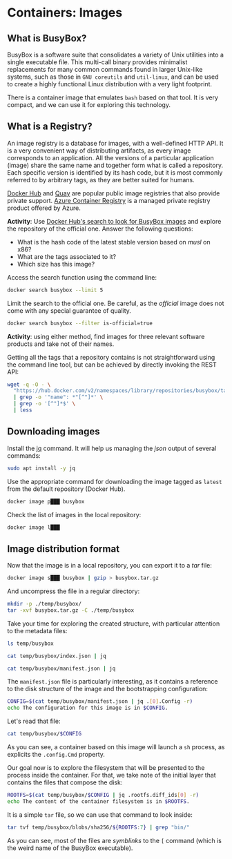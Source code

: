 # Containers: Images

## What is BusyBox?

BusyBox is a software suite that consolidates a variety of Unix utilities into a single executable file. This multi-call binary provides minimalist replacements for many common commands found in larger Unix-like systems, such as those in `GNU coreutils` and `util-linux`, and can be used to create a highly functional Linux distribution with a very light footprint.

There is a container image that emulates `bash` based on that tool. It is very compact, and we can use it for exploring this technology.

## What is a Registry?

An image registry is a database for images, with a well-defined HTTP API. It is a very convenient way of distributing artifacts, as every image corresponds to an application. All the versions of a particular application (image) share the same name and together form what is called a repository. Each specific version is identified by its hash code, but it is most commonly referred to by arbitrary tags, as they are better suited for humans.

[Docker Hub](https://hub.docker.com/) and [Quay](https://quay.io) are popular public image registries that also provide private support. [Azure Container Registry](https://azure.microsoft.com/es-es/products/container-registry) is a managed private registry product offered by Azure.


**Activity**: Use [Docker Hub's search to look for BusyBox images](https://hub.docker.com/search?q=busybox) and explore the repository of the official one. Answer the following questions:

* What is the hash code of the latest stable version based on *musl* on x86?
* What are the tags associated to it?
* Which size has this image?

Access the search function using the command line:

```bash
docker search busybox --limit 5
```

Limit the search to the official one. Be careful, as the *official* image does not come with any special guarantee of quality.

```bash
docker search busybox --filter is-official=true
```

**Activity**: using either method, find images for three relevant software products and take
not of their names.

Getting all the tags that a repository contains is not straightforward using the command line tool, but can be achieved by directly invoking the REST API:

```bash
wget -q -O - \
  "https://hub.docker.com/v2/namespaces/library/repositories/busybox/tags?page_size=100" \
  | grep -o '"name": *"[^"]*' \
  | grep -o '[^"]*$' \
  | less
```

## Downloading images

Install the [jq](https://jqlang.github.io/jq/) command. It will help us managing the *json* output of several commands:

```bash
sudo apt install -y jq
```

Use the appropriate command for downloading the image tagged as `latest` from the default repository (Docker Hub).

```bash
docker image p███ busybox
```

Check the list of images in the local repository:

```bash
docker image l███
```

## Image distribution format

Now that the image is in a local repository, you can export it to a *tar* file:

```bash
docker image s███ busybox | gzip > busybox.tar.gz
```

And uncompress the file in a regular directory:

```bash
mkdir -p ./temp/busybox/
tar -xvf busybox.tar.gz -C ./temp/busybox
```

Take your time for exploring the created structure, with particular attention to the metadata files:

```bash
ls temp/busybox

cat temp/busybox/index.json | jq

cat temp/busybox/manifest.json | jq
```

The `manifest.json` file is particularly interesting, as it contains a reference to the disk structure of the image and the bootstrapping configuration:

```bash
CONFIG=$(cat temp/busybox/manifest.json | jq .[0].Config -r)
echo The configuration for this image is in $CONFIG.
```

Let's read that file:

```bash
cat temp/busybox/$CONFIG
```

As you can see, a container based on this image will launch a `sh` process, as explicits the `.config.Cmd` property.

Our goal now is to explore the filesystem that will be presented to the process inside the container. For that, we take note of the initial layer that contains the files that compose the disk:

```bash
ROOTFS=$(cat temp/busybox/$CONFIG | jq .rootfs.diff_ids[0] -r)
echo The content of the container filesystem is in $ROOTFS.
```

It is a simple `tar` file, so we can use that command to look inside:

```bash
tar tvf temp/busybox/blobs/sha256/${ROOTFS:7} | grep "bin/"
```

As you can see, most of the files are *symblinks* to the `[` command (which is the weird name of the BusyBox executable).
